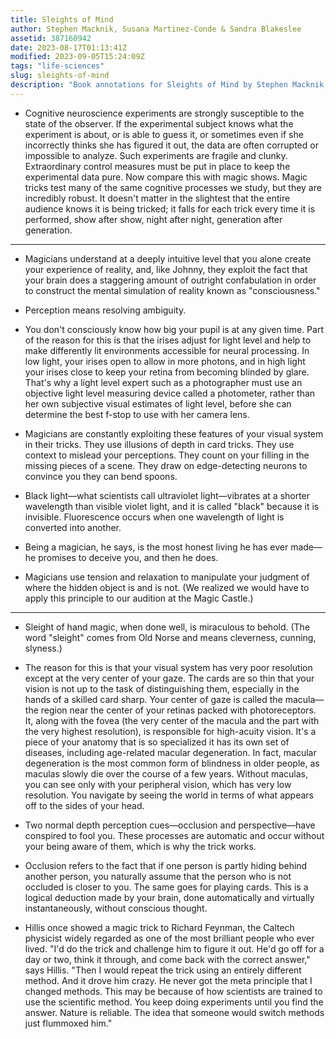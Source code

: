 ```yaml
---
title: Sleights of Mind
author: Stephen Macknik, Susana Martinez-Conde & Sandra Blakeslee
assetid: 387160942
date: 2023-08-17T01:13:41Z
modified: 2023-09-05T15:24:09Z
tags: "life-sciences"
slug: sleights-of-mind
description: "Book annotations for Sleights of Mind by Stephen Macknik, Susana Martinez-Conde & Sandra Blakeslee"
---
```


*  Cognitive neuroscience experiments are strongly susceptible to the state of the observer. If the experimental subject knows what the experiment is about, or is able to guess it, or sometimes even if she incorrectly thinks she has figured it out, the data are often corrupted or impossible to analyze. Such experiments are fragile and clunky. Extraordinary control measures must be put in place to keep the experimental data pure.
   Now compare this with magic shows. Magic tricks test many of the same cognitive processes we study, but they are incredibly robust. It doesn't matter in the slightest that the entire audience knows it is being tricked; it falls for each trick every time it is performed, show after show, night after night, generation after generation.

---

*  Magicians understand at a deeply intuitive level that you alone create your experience of reality, and, like Johnny, they exploit the fact that your brain does a staggering amount of outright confabulation in order to construct the mental simulation of reality known as "consciousness."

*  Perception means resolving ambiguity.

*  You don't consciously know how big your pupil is at any given time. Part of the reason for this is that the irises adjust for light level and help to make differently lit environments accessible for neural processing. In low light, your irises open to allow in more photons, and in high light your irises close to keep your retina from becoming blinded by glare. That's why a light level expert such as a photographer must use an objective light level measuring device called a photometer, rather than her own subjective visual estimates of light level, before she can determine the best f-stop to use with her camera lens.

*  Magicians are constantly exploiting these features of your visual system in their tricks. They use illusions of depth in card tricks. They use context to mislead your perceptions. They count on your filling in the missing pieces of a scene. They draw on edge-detecting neurons to convince you they can bend spoons.

*  Black light—what scientists call ultraviolet light—vibrates at a shorter wavelength than visible violet light, and it is called "black" because it is invisible. Fluorescence occurs when one wavelength of light is converted into another.

*  Being a magician, he says, is the most honest living he has ever made—he promises to deceive you, and then he does.

*  Magicians use tension and relaxation to manipulate your judgment of where the hidden object is and is not. (We realized we would have to apply this principle to our audition at the Magic Castle.)

---

*  Sleight of hand magic, when done well, is miraculous to behold. (The word "sleight" comes from Old Norse and means cleverness, cunning, slyness.)

*  The reason for this is that your visual system has very poor resolution except at the very center of your gaze. The cards are so thin that your vision is not up to the task of distinguishing them, especially in the hands of a skilled card sharp. Your center of gaze is called the macula—the region near the center of your retinas packed with photoreceptors. It, along with the fovea (the very center of the macula and the part with the very highest resolution), is responsible for high-acuity vision. It's a piece of your anatomy that is so specialized it has its own set of diseases, including age-related macular degeneration. In fact, macular degeneration is the most common form of blindness in older people, as maculas slowly die over the course of a few years. Without maculas, you can see only with your peripheral vision, which has very low resolution. You navigate by seeing the world in terms of what appears off to the sides of your head.

*  Two normal depth perception cues—occlusion and perspective—have conspired to fool you. These processes are automatic and occur without your being aware of them, which is why the trick works.

*  Occlusion refers to the fact that if one person is partly hiding behind another person, you naturally assume that the person who is not occluded is closer to you. The same goes for playing cards. This is a logical deduction made by your brain, done automatically and virtually instantaneously, without conscious thought.

*  Hillis once showed a magic trick to Richard Feynman, the Caltech physicist widely regarded as one of the most brilliant people who ever lived. "I'd do the trick and challenge him to figure it out. He'd go off for a day or two, think it through, and come back with the correct answer," says Hillis. "Then I would repeat the trick using an entirely different method. And it drove him crazy. He never got the meta principle that I changed methods. This may be because of how scientists are trained to use the scientific method. You keep doing experiments until you find the answer. Nature is reliable. The idea that someone would switch methods just flummoxed him."

